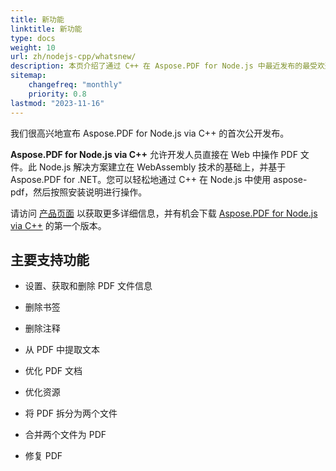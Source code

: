 ```yaml
---
title: 新功能
linktitle: 新功能
type: docs
weight: 10
url: zh/nodejs-cpp/whatsnew/
description: 本页介绍了通过 C++ 在 Aspose.PDF for Node.js 中最近发布的最受欢迎的新功能。
sitemap:
    changefreq: "monthly"
    priority: 0.8
lastmod: "2023-11-16"
---
```


我们很高兴地宣布 Aspose.PDF for Node.js via C++ 的首次公开发布。

**Aspose.PDF for Node.js via C++** 允许开发人员直接在 Web 中操作 PDF 文件。此 Node.js 解决方案建立在 WebAssembly 技术的基础上，并基于 Aspose.PDF for .NET。您可以轻松地通过 C++ 在 Node.js 中使用 aspose-pdf，然后按照安装说明进行操作。

请访问 [产品页面](https://products.aspose.com/pdf/nodejs-cpp/) 以获取更多详细信息，并有机会下载 [Aspose.PDF for Node.js via C++]() 的第一个版本。

## **主要支持功能**

- 设置、获取和删除 PDF 文件信息
- 删除书签
- 删除注释

- 从 PDF 中提取文本
- 优化 PDF 文档
- 优化资源
- 将 PDF 拆分为两个文件
- 合并两个文件为 PDF
- 修复 PDF